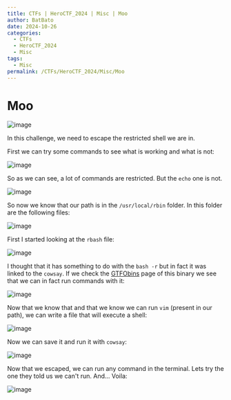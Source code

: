 ```yaml
---
title: CTFs | HeroCTF_2024 | Misc | Moo
author: BatBato
date: 2024-10-26
categories:
  - CTFs
  - HeroCTF_2024
  - Misc
tags:
  - Misc
permalink: /CTFs/HeroCTF_2024/Misc/Moo
---
```


# Moo

![image](https://raw.githubusercontent.com/Nouman404/nouman404.github.io/refs/heads/main/_posts/CTFs/HeroCTF_2024/photos/HeroCTF_2024_misc_moo_enonce.png)

In this challenge, we need to escape the restricted shell we are in.

First we can try some commands to see what is working and what is not:

![image](https://raw.githubusercontent.com/Nouman404/nouman404.github.io/refs/heads/main/_posts/CTFs/HeroCTF_2024/photos/HeroCTF_2024_misc_moo_commands.png)

So as we can see, a lot of commands are restricted. But the `echo` one is not.

![image](https://raw.githubusercontent.com/Nouman404/nouman404.github.io/refs/heads/main/_posts/CTFs/HeroCTF_2024/photos/HeroCTF_2024_misc_moo_echo.png)

So now we know that our path is in the `/usr/local/rbin` folder. In this folder are the following files:

![image](https://raw.githubusercontent.com/Nouman404/nouman404.github.io/refs/heads/main/_posts/CTFs/HeroCTF_2024/photos/HeroCTF_2024_misc_moo_rbin.png)

First I started looking at the `rbash` file:

![image](https://raw.githubusercontent.com/Nouman404/nouman404.github.io/refs/heads/main/_posts/CTFs/HeroCTF_2024/photos/HeroCTF_2024_misc_moo_rbash.png)

I thought that it has something to do with the `bash -r` but in fact it was linked to the `cowsay`. If we check the [GTFObins](https://gtfobins.github.io/gtfobins/cowsay/) page of this binary we see that we can in fact run commands with it:

![image](https://raw.githubusercontent.com/Nouman404/nouman404.github.io/refs/heads/main/_posts/CTFs/HeroCTF_2024/photos/HeroCTF_2024_misc_moo_gtfobins.png)

Now that we know that and that we know we can run `vim` (present in our path), we can write a file that will execute a shell:

![image](https://raw.githubusercontent.com/Nouman404/nouman404.github.io/refs/heads/main/_posts/CTFs/HeroCTF_2024/photos/HeroCTF_2024_misc_moo_vim.png)

Now we can save it and run it with `cowsay`:

![image](https://raw.githubusercontent.com/Nouman404/nouman404.github.io/refs/heads/main/_posts/CTFs/HeroCTF_2024/photos/HeroCTF_2024_misc_moo_escape.png)

Now that we escaped, we can run any command in the terminal. Lets try the one they told us we can't run. And... Voila:

![image](https://raw.githubusercontent.com/Nouman404/nouman404.github.io/refs/heads/main/_posts/CTFs/HeroCTF_2024/photos/HeroCTF_2024_misc_moo_flag.png)
